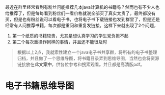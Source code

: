 最近在群里经常看到有粉丝问能推荐几本java计算机的书籍吗？然而也有不少人也给推荐了，但是每每看到粉丝们一看价格就说全部买了真实太贵了，最终都没有买，但是也有粉丝说可以看电子书，也将电子书下载链接也发到群里了，但是还是经常有人问推荐书籍，每次都是重问和重复发链接，这样下来就出现了2个问题，

1. 第一个纸质的书籍较贵，尤其是想认真学习的学生党负担不起
2. 第二个每次重操作同样的事情，并且还不能很及时

> 根据以上2点，我就索性建立一个java电子书共享群，将所有的电子书整理归档，并且做了一个思维导图，将书籍目录弄到思维导图，当然也会将资源链接放在**此文案中**，供各位参考和搜索观看。并且都是高清版pdf。



# 电子书籍思维导图

